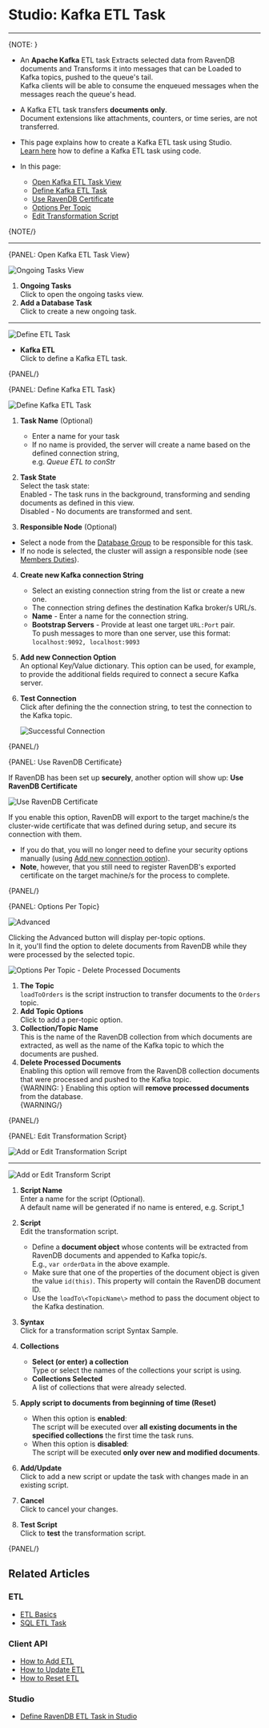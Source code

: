 ﻿# Studio: Kafka ETL Task
---

{NOTE: }

* An **Apache Kafka** ETL task Extracts selected data from RavenDB documents 
  and Transforms it into messages that can be Loaded to Kafka topics, pushed 
  to the queue's tail.  
  Kafka clients will be able to consume the enqueued messages when the 
  messages reach the queue's head.  
* A Kafka ETL task transfers **documents only**.  
  Document extensions like attachments, counters, or time series, are 
  not transferred.  
* This page explains how to create a Kafka ETL task using Studio.  
  [Learn here](../../../../server/ongoing-tasks/etl/queue-etl/kafka) how to define a Kafka ETL task using code.  

* In this page:  
  * [Open Kafka ETL Task View](../../../../studio/database/tasks/ongoing-tasks/kafka-etl-task#open-kafka-etl-task-view)  
  * [Define Kafka ETL Task](../../../../studio/database/tasks/ongoing-tasks/kafka-etl-task#define-kafka-etl-task)  
  * [Use RavenDB Certificate](../../../../studio/database/tasks/ongoing-tasks/kafka-etl-task#use-ravendb-certificate)  
  * [Options Per Topic](../../../../studio/database/tasks/ongoing-tasks/kafka-etl-task#options-per-topic)  
  * [Edit Transformation Script](../../../../studio/database/tasks/ongoing-tasks/kafka-etl-task#edit-transformation-script)  

{NOTE/}

---

{PANEL: Open Kafka ETL Task View}

![Ongoing Tasks View](images/queue/ongoing-tasks.png "Ongoing Tasks View")

1. **Ongoing Tasks**  
   Click to open the ongoing tasks view.  
2. **Add a Database Task**  
   Click to create a new ongoing task.  

---

![Define ETL Task](images/queue/kafka_task-selection.png "Define ETL Task")

* **Kafka ETL**  
  Click to define a Kafka ETL task.  
   
{PANEL/}

{PANEL: Define Kafka ETL Task}

![Define Kafka ETL Task](images/queue/kafka_etl-define-task.png "Define Kafka ETL Task")

1. **Task Name** (Optional)  
   * Enter a name for your task  
   * If no name is provided, the server will create a name based on the defined connection string,  
     e.g. *Queue ETL to conStr*  

2. **Task State**  
   Select the task state:  
   Enabled - The task runs in the background, transforming and sending documents as defined in this view.  
   Disabled - No documents are transformed and sent.  

3. **Responsible Node** (Optional)  
  * Select a node from the [Database Group](../../../../studio/database/settings/manage-database-group) to be responsible for this task.  
  * If no node is selected, the cluster will assign a responsible node (see [Members Duties](../../../../studio/database/settings/manage-database-group#database-group-topology---members-duties)).  

4. **Create new Kafka connection String**  
    * Select an existing connection string from the list or create a new one.  
    * The connection string defines the destination Kafka broker/s URL/s.  
    * **Name** - Enter a name for the connection string.  
    * **Bootstrap Servers** - Provide at least one target `URL:Port` pair.  
      To push messages to more than one server, use this format: `localhost:9092, localhost:9093`

5. **Add new Connection Option**  
   An optional Key/Value dictionary.
   This option can be used, for example, to provide the additional fields required 
   to connect a secure Kafka server.  

6. **Test Connection**  
   Click after defining the the connection string, to test the connection to 
   the Kafka topic.  

     ![Successful Connection](images/queue/kafka_successful-connection.png "Successful Connection")

{PANEL/}  

{PANEL: Use RavenDB Certificate}

If RavenDB has been set up **securely**, another option will show up: **Use RavenDB Certificate**

![Use RavenDB Certificate](images/queue/kafka_use-ravenDB-certificate.png "Use RavenDB Certificate")

If you enable this option, RavenDB will export to the target machine/s the 
cluster-wide certificate that was defined during setup, and secure its connection 
with them.  

* If you do that, you will no longer need to define your security options manually 
  (using [Add new connection option](../../../../studio/database/tasks/ongoing-tasks/kafka-etl-task#define-kafka-etl-task)).  
* **Note**, however, that  you still need to register RavenDB's exported certificate 
  on the target machine/s for the process to complete.  

{PANEL/}

{PANEL: Options Per Topic}

![Advanced](images/queue/kafka_click-for-advanced-options.png "Advanced")

Clicking the Advanced button will display per-topic options.  
In it, you'll find the option to delete documents from RavenDB 
while they were processed by the selected topic.  

![Options Per Topic - Delete Processed Documents](images/queue/kafka_options-per-topic.png "Options Per Topic - Delete Processed Documents")

1. **The Topic**  
   `loadToOrders` is the script instruction to transfer documents to the `Orders` topic.  
2. **Add Topic Options**  
   Click to add a per-topic option.  
3. **Collection/Topic Name**  
   This is the name of the RavenDB collection from which documents are extracted, 
   as well as the name of the Kafka topic to which the documents are pushed.  
4. **Delete Processed Documents**  
   Enabling this option will remove from the RavenDB collection documents that 
   were processed and pushed to the Kafka topic.  
   {WARNING: }
    Enabling this option will **remove processed documents** from the database.  
   {WARNING/}


{PANEL/}

{PANEL: Edit Transformation Script}

![Add or Edit Transformation Script](images/queue/add-or-edit-script.png "Add or Edit Transformation Script")

---

![Add or Edit Transform Script](images/queue/kafka_transformation-script.png "Add or Edit Transform Script")

1. **Script Name**  
   Enter a name for the script (Optional).  
   A default name will be generated if no name is entered, e.g. Script_1  

2. **Script**  
   Edit the transformation script.  
   * Define a **document object** whose contents will be extracted from 
     RavenDB documents and appended to Kafka topic/s.  
     E.g., `var orderData` in the above example.  
   * Make sure that one of the properties of the document object 
     is given the value `id(this)`. This property will contain the 
     RavenDB document ID.  
   * Use the `loadTo\<TopicName\>` method to pass the document object 
     to the Kafka destination.  

3. **Syntax**  
   Click for a transformation script Syntax Sample.  

4. **Collections**  
    * **Select (or enter) a collection**  
      Type or select the names of the collections your script is using.  
    * **Collections Selected**  
      A list of collections that were already selected.  

5. **Apply script to documents from beginning of time (Reset)**  
    * When this option is **enabled**:  
      The script will be executed over **all existing documents in the 
      specified collections** the first time the task runs.  
    * When this option is **disabled**:  
      The script will be executed **only over new and modified documents**.  

6. **Add/Update**  
   Click to add a new script or update the task with changes made in an existing script.  

7. **Cancel**  
   Click to cancel your changes.  

8. **Test Script**  
   Click to **test** the transformation script.  

{PANEL/}

## Related Articles

### ETL

- [ETL Basics](../../../../server/ongoing-tasks/etl/basics)
- [SQL ETL Task](../../../../server/ongoing-tasks/etl/sql)

### Client API

- [How to Add ETL](../../../../client-api/operations/maintenance/etl/add-etl)
- [How to Update ETL](../../../../client-api/operations/maintenance/etl/update-etl)
- [How to Reset ETL](../../../../client-api/operations/maintenance/etl/reset-etl)

### Studio

- [Define RavenDB ETL Task in Studio](../../../../studio/database/tasks/ongoing-tasks/ravendb-etl-task)
